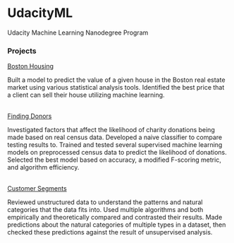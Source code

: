 # UdacityML
Udacity Machine Learning Nanodegree Program

### Projects

<a href="https://github.com/BharadwazM/UdacityML/tree/master/boston_housing/README.md">
  Boston Housing
</a>
<p>Built a model to predict the value of a given house in the Boston real estate market using various statistical analysis tools. Identified the best price that a client can sell their house utilizing machine learning.</p>
<br>
<a href="https://github.com/BharadwazM/UdacityML/tree/master/finding_donors/README.md">
  Finding Donors
</a>
<p>Investigated factors that affect the likelihood of charity donations being made based on real census data. Developed a naive classifier to compare testing results to. Trained and tested several supervised machine learning models on preprocessed census data to predict the likelihood of donations. Selected the best model based on accuracy, a modified F-scoring metric, and algorithm efficiency.</p>
<br>
<a href="https://github.com/BharadwazM/UdacityML/tree/master/customer_segments/README.md">
  Customer Segments
</a>
<p>Reviewed unstructured data to understand the patterns and natural categories that the data fits into. Used multiple algorithms and both empirically and theoretically compared and contrasted their results. Made predictions about the natural categories of multiple types in a dataset, then checked these predictions against the result of unsupervised analysis.</p>
<br>
